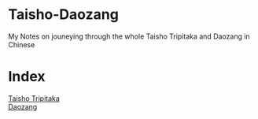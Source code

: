 # Taisho-Daozang
My Notes on jouneying through the whole Taisho Tripitaka and Daozang in Chinese 

# Index
[Taisho Tripitaka](https://github.com/morgan9992/Taisho-Daozang/blob/main/Taisho-Tripitaka/index.md)  <br/>
[Daozang](https://github.com/morgan9992/Taisho-Daozang/blob/main/Daozang/index.md)
